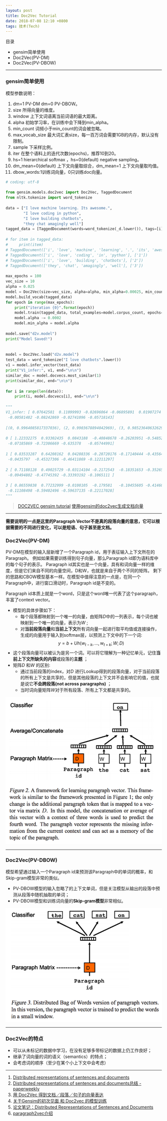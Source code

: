 ```yaml
---
layout: post
title: Doc2Vec Tutorial
date: 2018-07-08 12:10 +0800
tags: 技术(Tech)
---
```


目录

* gensim简单使用
* Doc2Vec(PV-DM)
* Doc2Vec(PV-DBOW)


---------

### gensim简单使用

模型参数说明：
1. dm=1 PV-DM  dm=0 PV-DBOW。
2. size 所得向量的维度。
3. window 上下文词语离当前词语的最大距离。
4. alpha 初始学习率，在训练中会下降到min_alpha。
5. min_count 词频小于min_count的词会被忽略。
6. max_vocab_size 最大词汇表size，每一百万词会需要1GB的内存，默认没有限制。
7. sample 下采样比例。
8. iter 在整个语料上的迭代次数(epochs)，推荐10到20。
9. hs=1 hierarchical softmax ，hs=0(default) negative sampling。
10. dm_mean=0(default) 上下文向量取综合，dm_mean=1 上下文向量取均值。
11. dbow_words:1训练词向量，0只训练doc向量。

```python
# coding: utf-8

from gensim.models.doc2vec import Doc2Vec, TaggedDocument
from nltk.tokenize import word_tokenize

data = ["I love machine learning. Its awesome.",
        "I love coding in python",
        "I love building chatbots",
        "they chat amagingly well"]
tagged_data = [TaggedDocument(words=word_tokenize(_d.lower()), tags=[i]) for i, _d in enumerate(data)]

# for item in tagged_data:
#     print(item)
# TaggedDocument(['i', 'love', 'machine', 'learning', '.', 'its', 'awesome', '.'], ['0'])
# TaggedDocument(['i', 'love', 'coding', 'in', 'python'], ['1'])
# TaggedDocument(['i', 'love', 'building', 'chatbots'], ['2'])
# TaggedDocument(['they', 'chat', 'amagingly', 'well'], ['3'])

max_epochs = 100
vec_size = 10
alpha = 0.025
model = Doc2Vec(size=vec_size, alpha=alpha, min_alpha=0.00025, min_count=1, dm=1)
model.build_vocab(tagged_data)
for epoch in range(max_epochs):
    print("iteration {0}".format(epoch))
    model.train(tagged_data, total_examples=model.corpus_count, epochs=model.iter)
    model.alpha -= 0.0002
    model.min_alpha = model.alpha

model.save("d2v.model")
print("Model Saved!")


model = Doc2Vec.load("d2v.model")
test_data = word_tokenize("I love chatbots".lower())
v1 = model.infer_vector(test_data)
print("V1_infer:", v1, end="\n\n")
similar_doc = model.docvecs.most_similar(1)
print(similar_doc, end="\n\n")

for i in range(len(data)):
    print(i, model.docvecs[i], end="\n\n")

"""
V1_infer: [ 0.07642581  0.11099993 -0.02696064 -0.06895891  0.01907274 -0.08622721
 -0.00581482 -0.08242869 -0.02741096 -0.05718143]

[(0, 0.9964085817337036), (2, 0.9903678894042969), (3, 0.985236406326294)]

0 [ 1.22332275  0.93302435  0.0843188  -0.40848678 -0.26203951 -0.54852372
 -0.07185869 -0.72306669 -0.635378   -0.05744991]

1 [ 0.83533287  0.64208162  0.04288336 -0.28720176 -0.17140444 -0.43564293
 -0.0435797  -0.45327306 -0.46411869 -0.12211297]

2 [ 0.71188128  0.49025729 -0.03114104 -0.2172543  -0.18351653 -0.35265383
 -0.09494802 -0.47745392 -0.33393192 -0.1065111 ]

3 [ 0.86559838  0.77232999 -0.0108105  -0.179581   -0.10455605 -0.41468951
 -0.11108498 -0.59402496 -0.59637135 -0.22117028]
"""
```

> [DOC2VEC gensim tutorial](https://medium.com/@mishra.thedeepak/doc2vec-simple-implementation-example-df2afbbfbad5)
> [使用gensim的doc2vec生成文档向量](https://blog.csdn.net/weixin_39837402/article/details/80254868)

-----------

**需要说明的一点是这里的Paragraph Vector不是真的段落向量的意思，它可以根据需要的不同进行变化，可以是短语、句子甚至是文档。** 

### Doc2Vec(PV-DM)

PV-DM在模型的输入层新增了一个Paragraph id，用于表征输入上下文所在的Paragraph。
例如如果需要训练得到句子向量，那么Paragraph id即为语料库中的每个句子的表示。
Paragraph id其实也是一个向量，具有和词向量一样的维度，但是它们来自不同的向量空间，D和W，也就是来自于两个不同的矩阵。
剩下的思路和CBOW模型基本一样。在模型中值得注意的一点是，在同一个Paragraph中，进行窗口滑动时，Paragraph id是不变的。

Paragraph id本质上就是一个word，只是这个word唯一代表了这个paragraph，丰富了context vector。

- 模型的具体步骤如下：
  - 每个段落都映射到一个唯一的向量，由矩阵$D$中的一列表示，每个词也被映射到一个唯一的向量，表示为$W$ ;
  - 对**当前段落向量**和**当前上下文**所有词向量一起进行取平均值或连接操作，生成的向量用于输入到softmax层，以预测上下文中的下一个词: $$y=b+Uh(w_{t-k}, \dots, w_{t+k}; W; D)$$ 
- 这个段落向量可以被认为是另一个词。可以将它理解为一种记忆单元，记住**当前上下文所缺失的内容**或段落的**主题** ；
- 矩阵$D$ 和$W$ 的区别:
  - 通过当前段落的index，对$D$ 进行Lookup得到的段落向量，对于当前段落的所有上下文是共享的，但是其他段落的上下文并不会影响它的值，也就是说它**不会跨段落(not across paragraphs)** ；
  - 当时词向量矩阵$W$对于所有段落、所有上下文都是共享的。

![pv-dm](/posts_res/2018-07-08-doc2vectutorial/1.png)


--------

### Doc2Vec(PV-DBOW)

模型希望通过输入一个Paragraph id来预测该Paragraph中的单词的概率，和Skip-gram模型非常的类似。

- PV-DBOW模型的输入忽略了的上下文单词，但是关注模型从输出的段落中预测从段落中随机抽取的单词；
- PV-DBOW模型和训练词向量的**Skip-gram模型**非常相似。

![pv-dbow](/posts_res/2018-07-08-doc2vectutorial/2.png)


--------

### Doc2Vec的特点

- 可以从未标记的数据中学习，在没有足够多带标记的数据上仍工作良好；
- 继承了词向量的词的语义（semantics）的特点；
- 会考虑词的顺序（至少在某个小上下文中会考虑）


----------

> 
1. [Distributed representations of sentences and documents](https://arxiv.org/pdf/1405.4053.pdf)
2. [Distributed representations of sentences and documents总结 - paperweekly](https://www.paperweekly.site/papers/notes/135)
3. [用 Doc2Vec 得到文档／段落／句子的向量表达](https://blog.csdn.net/aliceyangxi1987/article/details/75097598)
4. [关于Gensim的初次见面 和 Doc2vec 的模型训练](https://blog.csdn.net/qq_36472696/article/details/77871723)
5. [论文笔记：Distributed Representations of Sentences and Documents](https://github.com/llhthinker/NLP-Papers/blob/master/distributed%20representations/2017-11/Distributed%20Representations%20of%20Sentences%20and%20Documents/note.md)
6. [paragraph2vec介绍](http://d0evi1.com/paragraph2vec/)
